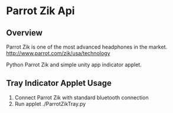 Parrot Zik Api
========

## Overview

Parrot Zik is one of the most advanced headphones in the market. 
http://www.parrot.com/zik/usa/technology


Python Parrot Zik and simple unity app indicator applet.

## Tray Indicator Applet Usage

1. Connect Parrot Zik with standard bluetooth connection 
2. Run applet ./ParrotZikTray.py

